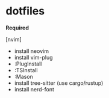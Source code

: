 # dotfiles


**Required**  

[nvim]
- install neovim
- install vim-plug
- :PlugInstall
- :TSInstall
- :Mason
- install tree-sitter (use cargo/rustup)
- install nerd-font
